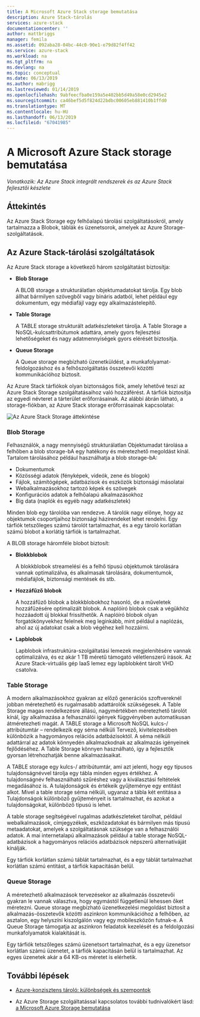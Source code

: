 ```yaml
---
title: A Microsoft Azure Stack storage bemutatása
description: Azure Stack-tárolás
services: azure-stack
documentationcenter: ''
author: mattbriggs
manager: femila
ms.assetid: 092aba28-04bc-44c0-90e1-e79d82f4ff42
ms.service: azure-stack
ms.workload: na
ms.tgt_pltfrm: na
ms.devlang: na
ms.topic: conceptual
ms.date: 06/13/2019
ms.author: mabrigg
ms.lastreviewed: 01/14/2019
ms.openlocfilehash: 9abfeecfba0e159a5e402bb5d49a58e0cd2945e2
ms.sourcegitcommit: ca46bef5d5f824d22bdbc00605eb881410b1ffd0
ms.translationtype: MT
ms.contentlocale: hu-HU
ms.lasthandoff: 06/13/2019
ms.locfileid: "67041985"
---
```

# <a name="introduction-to-azure-stack-storage"></a>A Microsoft Azure Stack storage bemutatása

*Vonatkozik: Az Azure Stack integrált rendszerek és az Azure Stack fejlesztői készlete*

## <a name="overview"></a>Áttekintés

Az Azure Stack Storage egy felhőalapú tárolási szolgáltatásokról, amely tartalmazza a Blobok, táblák és üzenetsorok, amelyek az Azure Storage-szolgáltatások.

## <a name="azure-stack-storage-services"></a>Az Azure Stack-tárolási szolgáltatások

Az Azure Stack storage a következő három szolgáltatást biztosítja:

- **Blob Storage**

    A BLOB storage a strukturálatlan objektumadatokat tárolja. Egy blob állhat bármilyen szövegből vagy bináris adatból, lehet például egy dokumentum, egy médiafájl vagy egy alkalmazástelepítő.

- **Table Storage**

    A TABLE storage strukturált adatkészleteket tárolja. A Table Storage a NoSQL-kulcsattribútumok adattára, amely gyors fejlesztési lehetőségeket és nagy adatmennyiségek gyors elérését biztosítja.

- **Queue Storage**

    A Queue storage megbízható üzenetküldést, a munkafolyamat-feldolgozáshoz és a felhőszolgáltatás összetevői közötti kommunikációhoz biztosít.

Az Azure Stack tárfiókok olyan biztonságos fiók, amely lehetővé teszi az Azure Stack Storage szolgáltatásaihoz való hozzáférést. A tárfiók biztosítja az egyedi névteret a tárterület erőforrásainak. Az alábbi ábrán látható, a storage-fiókban, az Azure Stack storage erőforrásainak kapcsolatai:

![Az Azure Stack Storage áttekintése](media/azure-stack-storage-overview/AzureStackStorageOverview.png)

### <a name="blob-storage"></a>Blob Storage

Felhasználók, a nagy mennyiségű strukturálatlan Objektumadat tárolása a felhőben a blob storage-bA egy hatékony és méretezhető megoldást kínál. Tartalom tárolásához például használhatja a blob storage-bA:

- Dokumentumok
- Közösségi adatok (fényképek, videók, zene és blogok)
- Fájlok, számítógépek, adatbázisok és eszközök biztonsági másolatai
- Webalkalmazásokhoz tartozó képek és szövegek
- Konfigurációs adatok a felhőalapú alkalmazásokhoz
- Big data (naplók és egyéb nagy adatkészletek)

Minden blob egy tárolóba van rendezve. A tárolók nagy előnye, hogy az objektumok csoportjaihoz biztonsági házirendeket lehet rendelni. Egy tárfiók tetszőleges számú tárolót tartalmazhat, és a egy tároló korlátlan számú blobot a korlátig tárfiók is tartalmazhat.

A BLOB storage háromféle blobot biztosít:

- **Blokkblobok**

    A blokkblobok streamelési és a felhő típusú objektumok tárolására vannak optimalizálva, és alkalmasak tárolására, dokumentumok, médiafájlok, biztonsági mentések és stb.

- **Hozzáfűző blobok**

    A hozzáfűző blobok a blokkblobokhoz hasonló, de a műveletek hozzáfűzésére optimalizált blobok. A naplóíró blobok csak a végükhöz hozzáadott új blokkal frissíthetők. A naplóíró blobok olyan forgatókönyvekhez felelnek meg leginkább, mint például a naplózás, ahol az új adatokat csak a blob végéhez kell hozzáírni.

- **Lapblobok**

    Lapblobok infrastruktúra-szolgáltatási lemezek megjelenítésére vannak optimalizálva, és ez akár 1 TB méretű támogató véletlenszerű írások. Az Azure Stack-virtuális gép IaaS lemez egy lapblobként tárolt VHD csatolva.

### <a name="table-storage"></a>Table Storage

A modern alkalmazásokhoz gyakran az előző generációs szoftvereknél jobban méretezhető és rugalmasabb adattárolók szükségesek. A Table Storage magas rendelkezésre állású, nagymértékben méretezhető tárolót kínál, így alkalmazása a felhasználói igények függvényében automatikusan átméretezheti magát. A TABLE storage a Microsoft NoSQL kulcs-/ attribútumtár – rendelkezik egy séma nélküli Tervező, kivitelezésében különbözik a hagyományos relációs adatbázisoktól. A séma nélküli adattárral az adatok könnyedén alkalmazkodnak az alkalmazás igényeinek fejlődéséhez. A Table Storage könnyen használható, így a fejlesztők gyorsan létrehozhatják benne alkalmazásaikat.

A TABLE storage egy kulcs-/ attribútumtár, ami azt jelenti, hogy egy típusos tulajdonságnévvel tárolja egy tábla minden egyes értékhez. A tulajdonságnév felhasználható szűréshez vagy a kiválasztási feltételek megadásához is. A tulajdonságok és értékeik gyűjteménye egy entitást alkot. Mivel a table storage séma nélküli, ugyanaz a tábla két entitása a Tulajdonságok különböző gyűjteményeit is tartalmazhat, és azokat a tulajdonságokat, különböző típusú is lehet.

A table storage segítségével rugalmas adatkészleteket tárolhat, például webalkalmazások, címjegyzékek, eszközadatokat és bármilyen más típusú metaadatokat, amelyek a szolgáltatásnak szüksége van a felhasználói adatok. A mai internetalapú alkalmazások például a table storage NoSQL-adatbázisok a hagyományos relációs adatbázisok népszerű alternatíváját kínálják.

Egy tárfiók korlátlan számú táblát tartalmazhat, és a egy táblát tartalmazhat korlátlan számú entitást, a tárfiók kapacitásán belül.

### <a name="queue-storage"></a>Queue Storage

A méretezhető alkalmazások tervezésekor az alkalmazás összetevői gyakran le vannak választva, hogy egymástól függetlenül lehessen őket méretezni. Queue storage megbízható üzenetkezelési megoldást biztosít a alkalmazás-összetevők közötti aszinkron kommunikációhoz a felhőben, az asztalon, egy helyszíni kiszolgálón vagy egy mobileszközön futnak-e. A Queue Storage támogatja az aszinkron feladatok kezelését és a feldolgozási munkafolyamatok kialakítását is.

Egy tárfiók tetszőleges számú üzenetsort tartalmazhat, és a egy üzenetsor korlátlan számú üzenetet, a tárfiók kapacitásán belül is tartalmazhat. Az egyes üzenetek akár a 64 KB-os méretet is elérhetik.

## <a name="next-steps"></a>További lépések

- [Azure-konzisztens tároló: különbségek és szempontok](azure-stack-acs-differences.md)

- Az Azure Storage szolgáltatással kapcsolatos további tudnivalókért lásd: [a Microsoft Azure Storage bemutatása](/azure/storage/common/storage-introduction)
